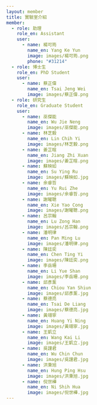 ```yaml
---
layout: member
title: 實驗室介紹
member:
  - role: 助理
    role_en: Assistant
    user:
      - name: 楊可筠
        name_en: Yang Ke Yun
        image: images/楊可筠.png
        phone: "#31214"
  - role: 博士生
    role_en: PhD Student
    user:
      - name: 蔡正偉
        name_en: Tsai Jeng Wei
        image: images/蔡正偉.png
  - role: 研究生
    role_en: Graduate Student
    user:
      - name: 巫傑能
        name_en: Wu Jie Neng
        image: images/巫傑能.png
      - name: 林芝毅
        name_en: Lin Chih Yi
        image: images/林芝毅.png
      - name: 姜芷暄
        name_en: Jiang Zhi Xuan
        image: images/姜芷暄.png
      - name: 蘇映如
        name_en: Su Ying Ru
        image: images/蘇映如.jpg 
      - name: 余睿哲
        name_en: Yu Rui Zhe
        image: images/余睿哲.png 
      - name: 謝曜聰
        name_en: Xie Yao Cong
        image: images/謝曜聰.png 
      - name: 呂宗翰
        name_en: Lu Zong Han
        image: images/呂宗翰.png  
      - name: 潘明律
        name_en: Pan Ming Lu
        image: images/潘明律.png 
      - name: 陳廷奕
        name_en: Chen Ting Yi
        image: images/陳廷奕.png 
      - name: 李岳珊
        name_en: Li Yue Shan
        image: images/李岳珊.png
      - name: 邱彥薰
        name_en: Chiou Yan Shiun
        image: images/邱彥薰.jpg
      - name: 蔡德亮
        name_en: Tsai De Liang 
        image: images/蔡德亮.jpg
      - name: 黃翊寧
        name_en: Huang Yi Ning
        image: images/黃翊寧.jpg
      - name: 王凱立
        name_en: Wang Kai Li
        image: images/王凱立.jpg
      - name: 吳謹君
        name_en: Wu Chin Chun
        image: images/吳謹君.jpg
      - name: 洪秉旭
        name_en: Hung Ping Hsu
        image: images/洪秉旭.jpg
      - name: 倪世樺
        name_en: Ni Shih Hua
        image: images/倪世樺.jpg
---
```

